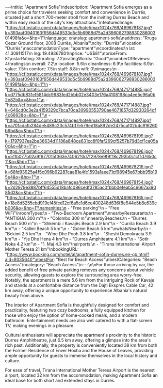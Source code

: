 ---\ntitle: "Apartment Sofia"\ndescription: "Apartment Sofia emerges as a prime choice for travelers seeking comfort and convenience in Durrës, situated just a short 700-meter stroll from the inviting Durres Beach and within easy reach of the city's key attractions."\nfeaturedImage: "https://cf.bstatic.com/xdata/images/hotel/max1024x768/469678187.jpg?k=393aaf0940163f956d449533d5c5b6988d75a2d39606279883028600301498fa&o=&hp=1"\nlanguage: en\nslug: apartment-sofia\naddress: "Rruga Cezar Ground floor, 2008 Durrës, Albania"\ncity: "Durrës"\nlocation: "Durrës"\naccommodationType: "apartment"\ncoordinates:\n  lat: 41.30911517\n  lng: 19.49367801\nprice: "US$81"\npriceFrom: 81\nstarRating: 3\nrating: 7.2\nratingWords: "Good"\nnumberOfReviews: 4\nratings:\n  overall: 7.2\n  location: 5.6\n  cleanliness: 6.9\n  facilities: 6.9\n  value: 7.5\n  comfort: 7.5\n  staff: 8.8\n  wifi: 0\nimages:\n  - "https://cf.bstatic.com/xdata/images/hotel/max1024x768/469678187.jpg?k=393aaf0940163f956d449533d5c5b6988d75a2d39606279883028600301498fa&o=&hp=1"\n  - "https://cf.bstatic.com/xdata/images/hotel/max1024x768/471714885.jpg?k=d775db831ef5814dc9683fed2bbb02e3403e176a4108198ca4ee5c96a0b2e82b&o=&hp=1"\n  - "https://cf.bstatic.com/xdata/images/hotel/max1024x768/471714887.jpg?k=646cd0c3e2a4159329c7bca70ca30990553790ae4671857d32930264df4c6863&o=&hp=1"\n  - "https://cf.bstatic.com/xdata/images/hotel/max1024x768/471714897.jpg?k=a701adafb284de5489c23c574b17e576ed18a892de2475caf02b4c916260b9bd&o=&hp=1"\n  - "https://cf.bstatic.com/xdata/images/hotel/max1024x768/469678199.jpg?k=1797937ea2be36634d11186a848ce631cc8f0faf269cf5257b79d3cf1ce05a0c&o=&hp=1"\n  - "https://cf.bstatic.com/xdata/images/hotel/max1024x768/469678196.jpg?k=511b077b02a9f977015f363e7406210d7f2978e9f9f18c293b0c1cf1d7650c11&o=&hp=1"\n  - "https://cf.bstatic.com/xdata/images/hotel/max1024x768/469678219.jpg?k=68fd93925a4f5c096b92287caa81e4fc1593a1aee71cf98945e67bbb95b195e4&o=&hp=1"\n  - "https://cf.bstatic.com/xdata/images/hotel/max1024x768/469678154.jpg?k=2d2979e3887bff64555d18bafc086cedf3785ac0fbbb0efeab5c6667a39085d2&o=&hp=1"\n  - "https://cf.bstatic.com/xdata/images/hotel/max1024x768/469678165.jpg?k=18e8d5255cbd919ef45fcd12cf6a5c1d6ce400248d636f8e944e5b8e639cb006&o=&hp=1"\namenities:\n  - "Free parking"\n  - "Free WiFi"\nroomTypes:\n  - "Two-Bedroom Apartment"\nnearbyRestaurants:\n  - "ANTIGUA 300 m"\n  - "Colombo 300 m"\nnearbyBeaches:\n  - "Durres Beach 500 m"\n  - "Shkëmbi i Kavajës Beach 2.9 km"\n  - "Currila Beach 3.9 km"\n  - "Kallmi Beach 5 km"\n  - "Golem Beach 5 km"\nwhatsNearby:\n  - "Bekimi 2.5 km"\n  - "Wine Dhe Pooh 3.8 km"\n  - "Sheshi Demokracia 3.9 km"\n  - "Yje Dhe Hena 4 km"\n  - "Durres Amphiteatre 4.1 km"\n  - "Sotir Noka 4.2 km"\n  - "1. Maj 4.3 km"\nairports:\n  - "Tirana International Airport Mother Teresa 21 km"\nbookingURL: "https://www.booking.com/hotel/al/apartment-sofia-durres.en-gb.html?aid=8035640"\nbestFor: "Best for Beach Access"\nbestCategories: "Beach Access"\ncategory: "Beach Access"\n---\n\nFor those arriving by car, the added benefit of free private parking removes any concerns about vehicle security, allowing guests to explore the surrounding area worry-free. Notably, the apartment is a mere 5.6 km from the intriguing Rock of Kavaje and stands at a comfortable distance from the Dajti Ekspres Cable Car, 42 km away, offering a unique opportunity to experience Albania's natural beauty from above.

The interior of Apartment Sofia is thoughtfully designed for comfort and practicality, featuring two cozy bedrooms, a fully equipped kitchen for those who enjoy the option of home-cooked meals, and a modern bathroom. Entertainment needs are also well catered to with a flat-screen TV, making evenings in a pleasure.

Cultural enthusiasts will appreciate the apartment's proximity to the historic Durres Amphitheatre, just 6.5 km away, offering a glimpse into the area's rich past. Additionally, the property is conveniently located 38 km from both the Former Residence of Enver Hoxha and the House of Leaves, providing ample opportunity for guests to immerse themselves in the local history and culture.

For ease of travel, Tirana International Mother Teresa Airport is the nearest airport, located 32 km from the accommodation, making Apartment Sofia an ideal base for both short and extended stays in Durrës.